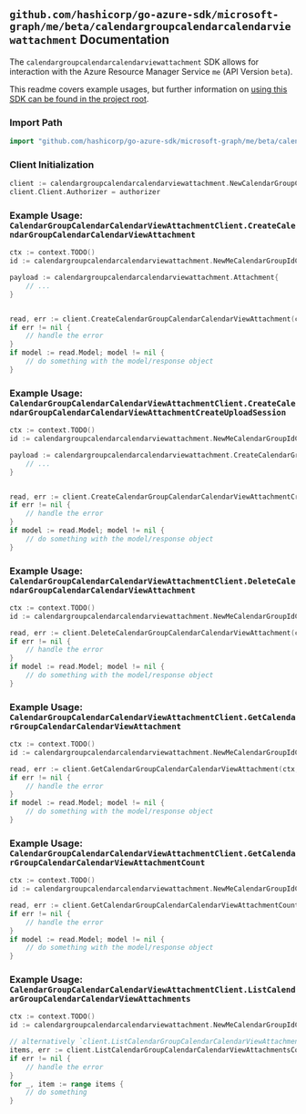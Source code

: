 
## `github.com/hashicorp/go-azure-sdk/microsoft-graph/me/beta/calendargroupcalendarcalendarviewattachment` Documentation

The `calendargroupcalendarcalendarviewattachment` SDK allows for interaction with the Azure Resource Manager Service `me` (API Version `beta`).

This readme covers example usages, but further information on [using this SDK can be found in the project root](https://github.com/hashicorp/go-azure-sdk/tree/main/docs).

### Import Path

```go
import "github.com/hashicorp/go-azure-sdk/microsoft-graph/me/beta/calendargroupcalendarcalendarviewattachment"
```


### Client Initialization

```go
client := calendargroupcalendarcalendarviewattachment.NewCalendarGroupCalendarCalendarViewAttachmentClientWithBaseURI("https://management.azure.com")
client.Client.Authorizer = authorizer
```


### Example Usage: `CalendarGroupCalendarCalendarViewAttachmentClient.CreateCalendarGroupCalendarCalendarViewAttachment`

```go
ctx := context.TODO()
id := calendargroupcalendarcalendarviewattachment.NewMeCalendarGroupIdCalendarIdCalendarViewID("calendarGroupIdValue", "calendarIdValue", "eventIdValue")

payload := calendargroupcalendarcalendarviewattachment.Attachment{
	// ...
}


read, err := client.CreateCalendarGroupCalendarCalendarViewAttachment(ctx, id, payload)
if err != nil {
	// handle the error
}
if model := read.Model; model != nil {
	// do something with the model/response object
}
```


### Example Usage: `CalendarGroupCalendarCalendarViewAttachmentClient.CreateCalendarGroupCalendarCalendarViewAttachmentCreateUploadSession`

```go
ctx := context.TODO()
id := calendargroupcalendarcalendarviewattachment.NewMeCalendarGroupIdCalendarIdCalendarViewID("calendarGroupIdValue", "calendarIdValue", "eventIdValue")

payload := calendargroupcalendarcalendarviewattachment.CreateCalendarGroupCalendarCalendarViewAttachmentCreateUploadSessionRequest{
	// ...
}


read, err := client.CreateCalendarGroupCalendarCalendarViewAttachmentCreateUploadSession(ctx, id, payload)
if err != nil {
	// handle the error
}
if model := read.Model; model != nil {
	// do something with the model/response object
}
```


### Example Usage: `CalendarGroupCalendarCalendarViewAttachmentClient.DeleteCalendarGroupCalendarCalendarViewAttachment`

```go
ctx := context.TODO()
id := calendargroupcalendarcalendarviewattachment.NewMeCalendarGroupIdCalendarIdCalendarViewIdAttachmentID("calendarGroupIdValue", "calendarIdValue", "eventIdValue", "attachmentIdValue")

read, err := client.DeleteCalendarGroupCalendarCalendarViewAttachment(ctx, id)
if err != nil {
	// handle the error
}
if model := read.Model; model != nil {
	// do something with the model/response object
}
```


### Example Usage: `CalendarGroupCalendarCalendarViewAttachmentClient.GetCalendarGroupCalendarCalendarViewAttachment`

```go
ctx := context.TODO()
id := calendargroupcalendarcalendarviewattachment.NewMeCalendarGroupIdCalendarIdCalendarViewIdAttachmentID("calendarGroupIdValue", "calendarIdValue", "eventIdValue", "attachmentIdValue")

read, err := client.GetCalendarGroupCalendarCalendarViewAttachment(ctx, id)
if err != nil {
	// handle the error
}
if model := read.Model; model != nil {
	// do something with the model/response object
}
```


### Example Usage: `CalendarGroupCalendarCalendarViewAttachmentClient.GetCalendarGroupCalendarCalendarViewAttachmentCount`

```go
ctx := context.TODO()
id := calendargroupcalendarcalendarviewattachment.NewMeCalendarGroupIdCalendarIdCalendarViewID("calendarGroupIdValue", "calendarIdValue", "eventIdValue")

read, err := client.GetCalendarGroupCalendarCalendarViewAttachmentCount(ctx, id)
if err != nil {
	// handle the error
}
if model := read.Model; model != nil {
	// do something with the model/response object
}
```


### Example Usage: `CalendarGroupCalendarCalendarViewAttachmentClient.ListCalendarGroupCalendarCalendarViewAttachments`

```go
ctx := context.TODO()
id := calendargroupcalendarcalendarviewattachment.NewMeCalendarGroupIdCalendarIdCalendarViewID("calendarGroupIdValue", "calendarIdValue", "eventIdValue")

// alternatively `client.ListCalendarGroupCalendarCalendarViewAttachments(ctx, id)` can be used to do batched pagination
items, err := client.ListCalendarGroupCalendarCalendarViewAttachmentsComplete(ctx, id)
if err != nil {
	// handle the error
}
for _, item := range items {
	// do something
}
```
